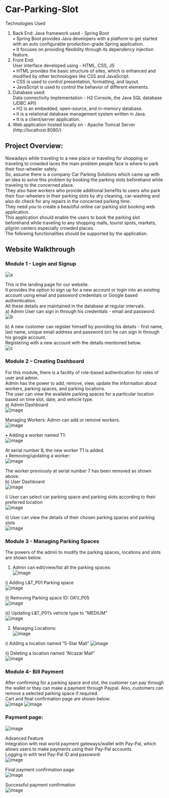 # Car-Parking-Slot

Technologies Used
1. Back End: 
Java framework used - Spring Boot  
• Spring Boot provides Java developers with a platform to get started with an auto 
configurable production-grade Spring application.  
• It focuses on providing flexibility through its dependency injection feature.  
2. Front End:  
User interface developed using - HTML, CSS, JS  
• HTML provides the basic structure of sites, which is enhanced and modified by other 
technologies like CSS and JavaScript.  
• CSS is used to control presentation, formatting, and layout.  
• JavaScript is used to control the behavior of different elements.  
3. Database used:  
Data connectivity implementation - H2 Console, the Java SQL database (JDBC API)  
• H2 is an embedded, open-source, and in-memory database.  
• It is a relational database management system written in Java.  
• It is a client/server application.  
4. Web application hosted locally on - Apache Tomcat Server (http://localhost:8080/)  

## Project Overview:
Nowadays while traveling to a new place or traveling for shopping or traveling to crowded laces the main problem people face is where to park their four-wheeler safely.  
So, assume there is a company Car Parking Solutions which came up with an idea to solve this problem by booking the parking slots beforehand while traveling to the concerned place.  
They also have workers who provide additional benefits to users who park their four-wheelers in their parking slots by dry cleaning, car-washing and also do check for any repairs in the concerned parking time.  
They need you to create a beautiful online car parking slot booking web application.  
This application should enable the users to book the parking slot beforehand while traveling to any shopping malls, tourist spots, markets, pilgrim centers especially crowded places.  
The following functionalities should be supported by the application.  

## Website Walkthrough
### Module 1 - Login and Signup 
![a](https://user-images.githubusercontent.com/75008683/146672733-8e17cd8f-d398-4ea9-8d86-9d20488ef9a8.png)

This is the landing page for our website.    
It provides the option to sign up for a new account or 
login into an existing account using email and password credentials or Google based 
authentication.  
All these details are maintained in the database at regular intervals.  
a) Admin User can sign in through his credentials - email and password:  
![b](https://user-images.githubusercontent.com/75008683/146672744-470a1cc1-a0d6-4aa6-b651-6678e3b451c6.png)

b) A new customer can register himself by providing his details - first name, last name, 
unique email address and password (or) he can sign in through his google account.  
Registering with a new account with the details mentioned below.  
![c](https://user-images.githubusercontent.com/75008683/146672755-f5e8f396-a735-4227-8953-9d87fc536ec1.png)

### Module 2 – Creating Dashboard
For this module, there is a facility of role-based authentication for roles of user and admin.  
Admin has the power to add, remove, view, update the information about workers, parking 
spaces, and parking locations.   
The user can view the available parking spaces for a particular location based on time slot, date, 
and vehicle type.  
a) Admin Dashboard  
![image](https://user-images.githubusercontent.com/75008683/146672795-9fcf11cc-64a0-4805-9bdd-4dca9fddba00.png)

Managing Workers: Admin can add or remove workers.  
![image](https://user-images.githubusercontent.com/75008683/146672820-69e0aa0e-9ab9-4ea6-b7a4-329d8f62bfd1.png)

• Adding a worker named T1:  
![image](https://user-images.githubusercontent.com/75008683/146672828-6f0c097b-d6ad-41e2-8e24-bc98eabb3b3e.png)

At serial number 8, the new worker T1 is added.  
• Removing/updating a worker:  
![image](https://user-images.githubusercontent.com/75008683/146672857-bd4fe7cf-388e-4197-8a71-448785c0bcfd.png)

The worker previously at serial number 7 has been removed as shown above.  
b) User Dashboard  
![image](https://user-images.githubusercontent.com/75008683/146672871-07e5ff18-ddb5-4c07-8ed2-0ca957287272.png)

i) User can select car parking space and parking slots according to their preferred location  
![image](https://user-images.githubusercontent.com/75008683/146672895-325880c2-b968-41c0-adef-fb0bb16514e7.png)

ii) User can view the details of their chosen parking spaces and parking slots  
![image](https://user-images.githubusercontent.com/75008683/146672913-5352232e-75da-418b-b1ea-c12a843c735c.png)

### Module 3 - Managing Parking Spaces  
The powers of the admin to modify the parking spaces, locations and slots are shown below.  
1) Admin can edit/view/list all the parking spaces:  
![image](https://user-images.githubusercontent.com/75008683/146672925-c3afd38c-0bb4-4401-a2b5-fe82f51d3af0.png)

i) Adding L&T_P01 Parking space  
![image](https://user-images.githubusercontent.com/75008683/146672941-286cf334-6f62-4991-bec0-dc1d373d6233.png)

ii) Removing Parking space ID: GKV_P05  
![image](https://user-images.githubusercontent.com/75008683/146672961-d208392d-6412-49c2-aca3-c6cede9931d0.png)

iii) Updating L&T_P01’s vehicle type to “MEDIUM”  
![image](https://user-images.githubusercontent.com/75008683/146672971-b3aa8f9c-6f6a-473f-bfea-5fe01e1844fc.png)

2) Managing Locations:  
![image](https://user-images.githubusercontent.com/75008683/146672988-428327e5-0f8a-4fbd-b0a1-d5af51aed3f3.png)

i) Adding a location named “5-Star Mall”
![image](https://user-images.githubusercontent.com/75008683/146673002-7e4d4064-a224-4c75-9b67-1b2936587f2e.png)

ii) Deleting a location named “Alcazar Mall”  
![image](https://user-images.githubusercontent.com/75008683/146673019-e60de392-33d9-4142-91a4-c531428cea5f.png)

### Module 4- Bill Payment 
After confirming for a parking space and slot, the customer can pay through the wallet or they can make a payment through Paypal. Also, customers can remove a
selected parking space if required.  
Cart and final confirmation page are shown below:  
![image](https://user-images.githubusercontent.com/75008683/146673052-edcede54-e637-4fbf-92df-326e0fa5de90.png)
![image](https://user-images.githubusercontent.com/75008683/146673065-fe61a4a3-5199-4d40-a752-653ddecbed10.png)

### Payment page:
![image](https://user-images.githubusercontent.com/75008683/146673088-1dd2db72-e633-4126-8880-5e8296b35d03.png)

Advanced Feature  
Integration with real world payment gateways/wallet with Pay-Pal, which allows 
users to make payments using their Pay-Pal accounts.  
Logging in with test Pay-Pal ID and password:  
![image](https://user-images.githubusercontent.com/75008683/146673114-f59333a8-2de7-4b1f-80cd-4ead83a3cac9.png)

Final payment confirmation page:  
![image](https://user-images.githubusercontent.com/75008683/146673139-82ad4485-4798-47cc-b3db-5f949cf2c626.png)

Successful payment confirmation  
![image](https://user-images.githubusercontent.com/75008683/146673159-17ce1700-670c-424b-993a-2538665c8d34.png)

